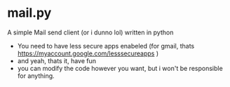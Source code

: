 # mail.py
A simple Mail send client (or i dunno lol) written in python
- You need to have less secure apps enabeled (for gmail, thats https://myaccount.google.com/lesssecureapps )
- and yeah, thats it, have fun
- you can modify the code however you want, but i won't be responsible for anything.

